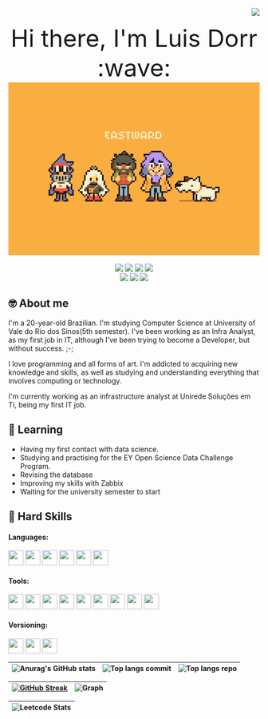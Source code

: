 <img align="right" src="https://komarev.com/ghpvc/?username=luisdorr&color=5A4FCF"><br>

<div align="center">
    <font size="10">Hi there, I'm Luis Dorr :wave:</font>
</div>

<div align="center">
  <a href="https://github.com/luisdorr">
    <img align="center" src="eastward.gif" width="700">
  </a>
</div>
<br>

<div align="center">
  <!-- Work Links -->
  <a href="https://www.linkedin.com/in/luisdorr" target="_blank"><img src="https://img.shields.io/badge/-LinkedIn-%230077B5?style=for-the-badge&logo=linkedin&logoColor=white" target="_blank"></a>
   <a href="https://github.com/luisdorr" target="_blank"><img src="https://img.shields.io/badge/GitHub-100000?style=for-the-badge&logo=github&logoColor=white" target="_blank"></a>
  <a href = "mailto:luisdorr@outlook.com"><img src="https://img.shields.io/badge/Outlook-0078D4?style=for-the-badge&logo=microsoft-outlook&logoColor=white"></a>
  <!-- Social Links -->
  <a href="https://www.instagram.com/luis.dorr/" target="_blank"><img src="https://img.shields.io/badge/-Instagram-%23E4405F?style=for-the-badge&logo=instagram&logoColor=white" target="_blank"></a>
  
</div>
<div align="center">
<!-- OTH Links -->
  <a><img src="https://img.shields.io/badge/-luisdorr﹟2463-%237289da?style=for-the-badge&logo=Discord&logoColor=white" target="_blank"></a>
  <a href="https://open.spotify.com/user/0v5pddv947x9hjbgl50pgbam3" target="_blank"><img src="https://img.shields.io/badge/Spotify-1ED760?&style=for-the-badge&logo=spotify&logoColor=white"target="_blank"></a>
  <a href="https://steamcommunity.com/profiles/76561198269516550" target="_blank"><img src="https://img.shields.io/badge/Steam-000000?style=for-the-badge&logo=steam&logoColor=white" target="_blank"></a>
</div>


## :nerd_face: About me
I'm a 20-year-old Brazilian. I'm studying Computer Science at University of Vale do Rio dos Sinos(5th semester). I've been working as an Infra Analyst, as my first job in IT, although I've been trying to become a Developer, but without success. ;-;

I love programming and all forms of art. I'm addicted to acquiring new knowledge and skills, as well as studying and understanding everything that involves computing or technology.

I'm currently working as an infrastructure analyst at Unirede Soluções em Ti, being my first IT job.

## :seedling: Learning
- Having my first contact with data science.
- Studying and practising for the EY Open Science Data Challenge Program.
- Revising the database
- Improving my skills with Zabbix
- Waiting for the university semester to start

## :briefcase: Hard Skills

#### Languages:
<img src="https://cdn.jsdelivr.net/gh/devicons/devicon@latest/icons/java/java-original-wordmark.svg" width="30" height="30"/> <img src="https://cdn.jsdelivr.net/gh/devicons/devicon@latest/icons/python/python-original.svg" width="30" height="30"/> <img src="https://cdn.jsdelivr.net/gh/devicons/devicon@latest/icons/c/c-original.svg" width="30" height="30"/> <img src="https://cdn.jsdelivr.net/gh/devicons/devicon@latest/icons/cplusplus/cplusplus-original.svg" width="30" height="30"/> <img src="https://cdn.jsdelivr.net/gh/devicons/devicon@latest/icons/csharp/csharp-original.svg" width="30" height="30"/> <img src="https://cdn.jsdelivr.net/gh/devicons/devicon@latest/icons/javascript/typescript" width="30" height="30" /> 

#### Tools:
<img src="https://cdn.jsdelivr.net/gh/devicons/devicon@latest/icons/junit/junit-original.svg" width="30" height="30"/> <img src="https://cdn.jsdelivr.net/gh/devicons/devicon@latest/icons/jupyter/jupyter-original.svg" width="30" height="30"/> <img src="https://cdn.jsdelivr.net/gh/devicons/devicon@latest/icons/pandas/pandas-original.svg" width="30" height="30"/> <img src="https://cdn.jsdelivr.net/gh/devicons/devicon@latest/icons/numpy/numpy-original.svg" width="30" height="30"/> <img src="https://cdn.jsdelivr.net/gh/devicons/devicon@latest/icons/matplotlib/matplotlib-original.svg" width="30" height="30"/> <img src="https://cdn.jsdelivr.net/gh/devicons/devicon@latest/icons/docker/docker-original.svg" width="30" height="30" /> <img src="https://cdn.jsdelivr.net/gh/devicons/devicon@latest/icons/kubernetes/kubernetes-original.svg" width="30" height="30"/> <img src="https://cdn.jsdelivr.net/gh/devicons/devicon@latest/icons/jetbrains/jetbrains-original.svg" width="30" height="30"/> <img src="https://cdn.jsdelivr.net/gh/devicons/devicon@latest/icons/vscode/vscode-original.svg" width="30" height="30"/>  
     
#### Versioning:
<img src="https://cdn.jsdelivr.net/gh/devicons/devicon@latest/icons/git/git-original.svg" width="30" height="30"/> <img src="https://cdn.jsdelivr.net/gh/devicons/devicon@latest/icons/github/github-original.svg" width="30" height="30"/> <img src="https://cdn.jsdelivr.net/gh/devicons/devicon@latest/icons/gitlab/gitlab-original.svg" width="30" height="30"/>
                 

| ![Anurag's GitHub stats](https://github-readme-stats.vercel.app/api?username=luisdorr&show_icons=true&&hide_border=true&theme=dark) | ![Top langs commit](http://github-profile-summary-cards.vercel.app/api/cards/repos-per-language?username=luisdorr&hide=Html&theme=dark) | ![Top langs repo](http://github-profile-summary-cards.vercel.app/api/cards/most-commit-language?username=luisdorr&theme=dark) |
| :-: | :-: | :-: |

[![GitHub Streak](https://github-readme-streak-stats.herokuapp.com/?user=luisdorr&hide_border=true&theme=dark)](https://github.com/luisdorr) | ![Graph](http://github-profile-summary-cards.vercel.app/api/cards/profile-details?username=luisdorr&theme=dark) |
| :-: | :-: |

<div align="center">
    
|![Leetcode Stats](https://leetcard.jacoblin.cool/Luisdorr?theme=dark)|
| :-: |

</div>







